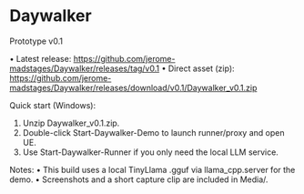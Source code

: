 ﻿# Daywalker

Prototype v0.1

• Latest release: https://github.com/jerome-madstages/Daywalker/releases/tag/v0.1
• Direct asset (zip): https://github.com/jerome-madstages/Daywalker/releases/download/v0.1/Daywalker_v0.1.zip

Quick start (Windows):
1) Unzip Daywalker_v0.1.zip.
2) Double-click Start-Daywalker-Demo to launch runner/proxy and open UE.
3) Use Start-Daywalker-Runner if you only need the local LLM service.

Notes:
• This build uses a local TinyLlama .gguf via llama_cpp.server for the demo.
• Screenshots and a short capture clip are included in Media/.
